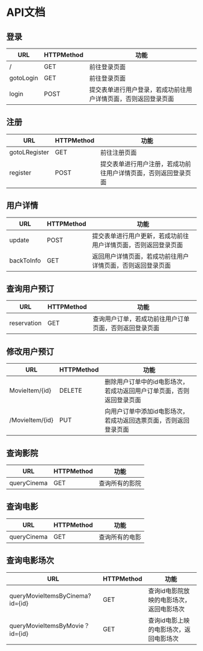 # API文档

## 登录
URL | HTTPMethod | 功能
---|--- | ---
/ | GET | 前往登录页面
gotoLogin | GET | 前往登录页面
login | POST | 提交表单进行用户登录，若成功前往用户详情页面，否则返回登录页面


## 注册
URL | HTTPMethod | 功能
---|--- | ---
gotoLRegister | GET | 前往注册页面
register | POST | 提交表单进行用户注册，若成功前往用户详情页面，否则返回登录页面

## 用户详情
URL | HTTPMethod | 功能
---|--- | ---
update | POST  |提交表单进行用户更新，若成功前往用户详情页面，否则返回登录页面
backToInfo | GET | 返回用户详情页面，若成功前往用户详情页面，否则返回登录页面

## 查询用户预订
URL | HTTPMethod | 功能
---|--- | ---
reservation | GET | 查询用户订单，若成功前往用户订单页面，否则返回登录页面

## 修改用户预订
URL | HTTPMethod | 功能
---|--- | ---
MovieItem/{id} | DELETE | 删除用户订单中的id电影场次，若成功返回用户订单页面，否则返回登录页面
/MovieItem/{id} | PUT |  向用户订单中添加id电影场次，若成功返回选票页面，否则返回登录页面

## 查询影院
URL | HTTPMethod | 功能
---|--- | ---
queryCinema | GET | 查询所有的影院

## 查询电影
URL | HTTPMethod | 功能
---|--- | ---
queryCinema | GET | 查询所有的电影

## 查询电影场次
URL | HTTPMethod | 功能
---|--- | ---
queryMovieItemsByCinema?id={id} | GET | 查询id电影院放映的电影场次，返回电影场次
queryMovieItemsByMovie？id={id} | GET | 查询id电影上映的电影场次，返回电影场次
